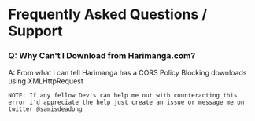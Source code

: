 # Frequently Asked Questions / Support

### Q: Why Can't I Download from Harimanga.com?

A: From what i can tell Harimanga has a CORS Policy Blocking downloads using XMLHttpRequest 

`NOTE: If any fellow Dev's can help me out with counteracting this error i'd appreciate the help just create an issue or message me on twitter @samisdeadong`
